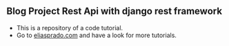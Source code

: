 ## Blog Project Rest Api with django rest framework

- This is a repository of a code tutorial.
- Go to [eliasprado.com](https://eliasprado.com/#blog) and have a look for more tutorials.